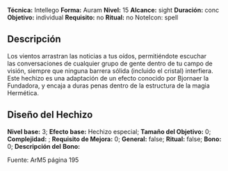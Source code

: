
**Técnica:** Intellego
**Forma:** Auram
**Nivel:** 15
**Alcance:** sight 
**Duración:** conc  
**Objetivo:** individual
**Requisito:** no
**Ritual:** no
NoteIcon: spell




## Descripción 
<p>Los vientos arrastran las noticias a tus oídos, permitiéndote escuchar las conversaciones de cualquier grupo de gente dentro de tu campo de visión, siempre que ninguna barrera sólida (incluido el cristal) interfiera. Este hechizo es una adaptación de un efecto conocido por Bjornaer la Fundadora, y encaja a duras penas dentro de la estructura de la magia Hermética.</p>

## Diseño del Hechizo 

**Nivel base:** 3; **Efecto base:** Hechizo especial;  **Tamaño del **Objetivo:**** 0; **Complejidad:** ; **Requisito de Mejora:** 0; **General:** false; **Ritual:** false; **Bono:** 0; **Descripción del** **Bono:** 

Fuente: ArM5 página 195